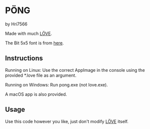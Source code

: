 # PÖNG
by Hri7566

Made with much [LÖVE](https://love2d.org "LÖVE - Free 2D Game Engine").

The Bit 5x5 font is from [here](http://www.mattlag.com/bitfonts/ "Matt LaGrandeur - BitFonts").

## Instructions

Running on Linux: Use the correct AppImage in the console using the provided *.love file as an argument.

Running on Windows: Run pong.exe (not love.exe).

A macOS app is also provided.

## Usage

Use this code however you like, just don't modify [LÖVE](https://love2d.org "LÖVE - Free 2D Game Engine") itself.
